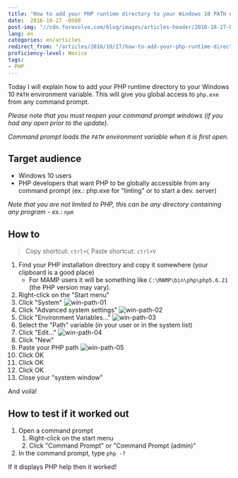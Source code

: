 ```yaml
---
title: "How to add your PHP runtime directory to your Windows 10 PATH environment variable"
date:  2016-10-27 -0500
post-img: "//cdn.forevolve.com/blog/images/articles-header/2016-10-27-how-to-add-your-php-runtime-directory-to-your-windows-10-path-environment-variable.png"
lang: en
categories: en/articles
redirect_from: "/articles/2016/10/27/how-to-add-your-php-runtime-directory-to-your-windows-10-path-environment-variable/"
proficiency-level: Novice
tags: 
- PHP
---
```


Today I will explain how to add your PHP runtime directory to your Windows 10 `PATH` environment variable.
This will give you global access to `php.exe` from any command prompt.

*Please note that you must reopen your command prompt windows (if you had any open prior to the update).*

*Command prompt loads the `PATH` environment variable when it is first open.*

## Target audience

* Windows 10 users
* PHP developers that want PHP to be globally accessible from any command prompt (ex.: php.exe for "linting" or to start a dev. server)

*Note that you are not limited to PHP, this can be any directory containing any program - ex.: `npm`*
<!--more-->

## How to

> Copy shortcut: `ctrl+C`
> Paste shortcut: `ctrl+V`

1. Find your PHP installation directory and copy it somewhere (your clipboard is a good place)
    * For MAMP users it will be something like `C:\MAMP\bin\php\php5.6.21` (the PHP version may vary).
1. Right-click on the "Start menu"
1. Click "System" <img src="//cdn.forevolve.com/blog/images/2016/Win-Path-01.png" alt="win-path-01" />
1. Click "Advanced system settings" <img src="//cdn.forevolve.com/blog/images/2016/Win-Path-02.png" alt="win-path-02" />
1. Click "Environment Variables..." <img src="//cdn.forevolve.com/blog/images/2016/Win-Path-03.png" alt="win-path-03" />
1. Select the "Path" variable (in your user or in the system list)
1. Click "Edit..." <img src="//cdn.forevolve.com/blog/images/2016/Win-Path-04.png" alt="win-path-04" />
1. Click "New"
1. Paste your PHP path <img src="//cdn.forevolve.com/blog/images/2016/Win-Path-05.png" alt="win-path-05" />
1. Click OK
1. Click OK
1. Click OK
1. Close your "system window"

And voilà!

## How to test if it worked out

1. Open a command prompt
    1. Right-click on the start menu
    1. Click "Command Prompt" or  "Command Prompt (admin)"
1. In the command prompt, type `php -?`

If it displays PHP help then it worked!